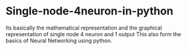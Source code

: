 # Single-node-4neuron-in-python
Its basically the mathematical representation and the graphical representation of single node 4 neuron and 1 output
This also form the basics of Neural Networking using python.
